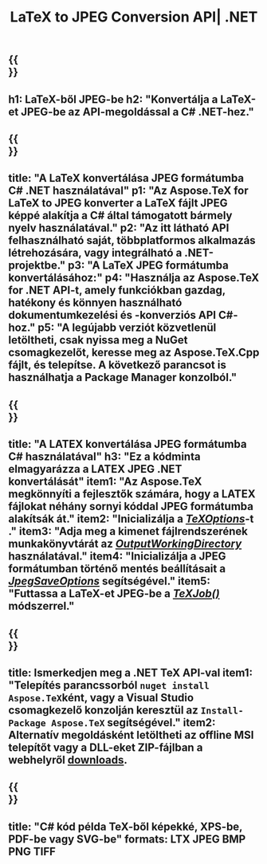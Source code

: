 ﻿---
translation: true
template: /_templates/_conversion-child-net.md
title: LaTeX to JPEG Conversion API| .NET
description: LaTeX JPEG konvertálási funkció. Integrálja ezt a helyszíni .NET-könyvtárat a projektjébe, vagy használjon többplatformos alkalmazásokat a LaTeX JPEG formátumba konvertálásához.
keywords: latex jpeg api hálózatba, latex2jpeg integráció c#
url: /net/conversion/latex-to-jpeg/
family: tex
platformtag: net
feature: conversion
informat: LATEX
outformat: JPEG
otherformats: BMP PNG TIFF PDF SVG XPS
---


{{<section banner>}}
---
h1: LaTeX-ből JPEG-be
h2: "Konvertálja a LaTeX-et JPEG-be az API-megoldással a C# .NET-hez."
---

{{<section overview>}}
---
title: "A LaTeX konvertálása JPEG formátumba C# .NET használatával"
p1: "Az Aspose.TeX for LaTeX to JPEG konverter a LaTeX fájlt JPEG képpé alakítja a C# által támogatott bármely nyelv használatával."
p2: "Az itt látható API felhasználható saját, többplatformos alkalmazás létrehozására, vagy integrálható a .NET-projektbe."
p3: "A LaTeX JPEG formátumba konvertálásához:"
p4: "Használja az Aspose.TeX for .NET API-t, amely funkciókban gazdag, hatékony és könnyen használható dokumentumkezelési és -konverziós API C#-hoz."
p5: "A legújabb verziót közvetlenül letöltheti, csak nyissa meg a NuGet csomagkezelőt, keresse meg az Aspose.TeX.Cpp fájlt, és telepítse. A következő parancsot is használhatja a Package Manager konzolból."
---

{{<section feature1>}}
---
title: "A LATEX konvertálása JPEG formátumba C# használatával"
h3: "Ez a kódminta elmagyarázza a LATEX JPEG .NET konvertálását"
item1: "Az Aspose.TeX megkönnyíti a fejlesztők számára, hogy a LATEX fájlokat néhány sornyi kóddal JPEG formátumba alakítsák át."
item2: "Inicializálja a [*TeXOptions*](https://reference.aspose.com/tex/net/aspose.tex/texoptions/)-t ."
item3: "Adja meg a kimenet fájlrendszerének munkakönyvtárát az [*OutputWorkingDirectory*](https://reference.aspose.com/tex/net/aspose.tex/texoptions/outputworkingdirectory/) használatával."
item4: "Inicializálja a JPEG formátumban történő mentés beállításait a [*JpegSaveOptions*](https://reference.aspose.com/tex/net/aspose.tex.presentation.image/jpegsaveoptions/) segítségével."
item5: "Futtassa a LaTeX-et JPEG-be a [*TeXJob()*](https://reference.aspose.com/tex/net/aspose.tex/texjob/) módszerrel."
---

{{<section feature2>}}
---
title: Ismerkedjen meg a .NET TeX API-val
item1: "Telepítés parancssorból ```nuget install Aspose.TeX```ként, vagy a Visual Studio csomagkezelő konzolján keresztül az ```Install-Package Aspose.TeX``` segítségével."
item2: Alternatív megoldásként letöltheti az offline MSI telepítőt vagy a DLL-eket ZIP-fájlban a  webhelyről  [downloads](https://releases.aspose.com/tex/net).
---

{{<section widget>}}
---
title: "C# kód példa TeX-ből képekké, XPS-be, PDF-be vagy SVG-be"
formats: LTX JPEG BMP PNG TIFF
---
